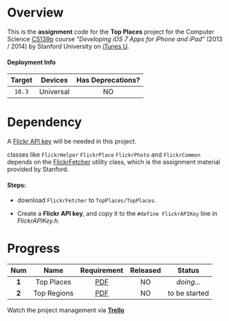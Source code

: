 # Overview

This is the **assignment** code for the **Top Places** project for the Computer Science [CS139p](http://www.stanford.edu/class/cs193p) course *"Developing iOS 7 Apps for iPhone and iPad"* (2013 / 2014) by Stanford University on [iTunes U](https://itunes.apple.com/us/course/developing-ios-7-apps-for/id733644550).

#### Deployment Info

| Target |  Devices  | Has Deprecations? |
| :----: | :-------: | :---------------: |
| `10.3` | Universal |        NO         |

# Dependency

A [Flickr API key](https://www.flickr.com/services/api/misc.api_keys.html) will be needed in this project.

classes like `FlickrHelper` `FlickrPlace` `FlickrPhoto` and `FlickrCommon` depends on the [FlickrFetcher](http://www.stanford.edu/class/cs193p/cgi-bin/drupal/system/files/sample_code/Flickr%20Fetcher.zip) utility class, which is the assignment material provided by Stanford.

#### Steps:

- download `FlickrFetcher` to `TopPlaces/TopPlaces`.


- Create a **Flickr API key**, and copy it to the `#define FlickrAPIKey` line in *FlickrAPIKey.h*.

# Progress

|  Num  |    Name     |               Requirement                | Released |    Status     |
| :---: | :---------: | :--------------------------------------: | :------: | :-----------: |
| **1** | Top Places  | [PDF](https://github.com/jessehao/TopPlaces/blob/master/docs/Developing%20iOS%207%20Apps_%20Assignment%205.pdf) |    NO    |  *doing...*   |
| **2** | Top Regions | [PDF](https://github.com/jessehao/TopPlaces/blob/master/docs/Developing%20iOS%207%20Apps_%20Assignment%206.pdf) |    NO    | to be started |

Watch the project management via [**Trello**](https://trello.com/b/Djuno0KH)